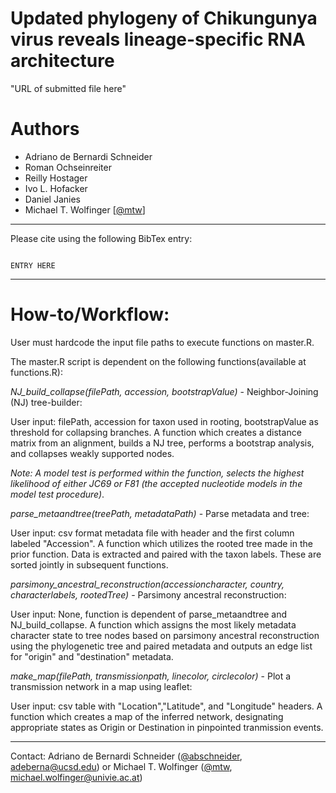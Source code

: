 # Updated phylogeny of Chikungunya virus reveals lineage-specific RNA architecture

"URL of submitted file here"

# Authors

* Adriano de Bernardi Schneider
* Roman Ochseinreiter
* Reilly Hostager
* Ivo L. Hofacker
* Daniel Janies
* Michael T. Wolfinger [[@mtw](https://github.com/mtw)]

---

Please cite using the following BibTex entry:

```

ENTRY HERE

```
---
# How-to/Workflow:

User must hardcode the input file paths to execute functions on master.R.

The master.R script is dependent on the following functions(available at functions.R):

*NJ_build_collapse(filePath, accession, bootstrapValue)* - Neighbor-Joining (NJ) tree-builder:

User input: filePath, accession for taxon used in rooting, bootstrapValue as threshold for collapsing branches.
A function which creates a distance matrix from an alignment, builds a NJ tree, performs a bootstrap analysis, and collapses weakly supported nodes.

*Note: A model test is performed within the function, selects the highest likelihood of either JC69 or F81 (the accepted nucleotide models in the model test procedure)*.

*parse_metaandtree(treePath, metadataPath)* - Parse metadata and tree:

User input: csv format metadata file with header and the first column labeled "Accession".
A function which utilizes the rooted tree made in the prior function.
Data is extracted and paired with the taxon labels. These are sorted jointly in subsequent functions.

*parsimony_ancestral_reconstruction(accessioncharacter, country, characterlabels, rootedTree)* - Parsimony ancestral reconstruction:

User input: None, function is dependent of parse_metaandtree and NJ_build_collapse.
A function which assigns the most likely metadata character state to tree nodes based on parsimony ancestral reconstruction using the phylogenetic tree and paired metadata and outputs an edge list for "origin" and "destination" metadata.

*make_map(filePath, transmissionpath, linecolor, circlecolor)* - Plot a transmission network in a map using leaflet:

User input: csv table with "Location","Latitude", and "Longitude" headers.
A function which creates a map of the inferred network, designating appropriate states as Origin or Destination in pinpointed tranmission events.


---

Contact: Adriano de Bernardi Schneider ([@abschneider](https://github.com/abschneider), <adeberna@ucsd.edu>) or Michael T. Wolfinger ([@mtw](https://github.com/mtw), <michael.wolfinger@univie.ac.at>)
